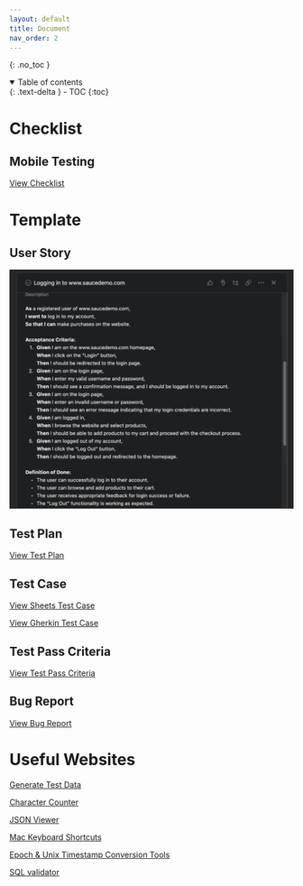 ```yaml
---
layout: default
title: Document
nav_order: 2
---
```


{: .no_toc }

<details open markdown="block">
  <summary>
    Table of contents
  </summary>
  {: .text-delta }
- TOC
{:toc}
</details>

# Checklist

## Mobile Testing

[View Checklist](https://docs.google.com/spreadsheets/d/1YwL6Gc3uExZC4tf6sux6fL6Wft5RlLPgesJbKjb3DjU/edit?usp=sharing)

# Template

## User Story

![](/assets/images/user-story.png)

## Test Plan

[View Test Plan](https://docs.google.com/document/d/1ejZL_045JMcN0AMf2fe06BFUQfpUCxiwz5QKFivjkQ0/edit?usp=sharing)

## Test Case

[View Sheets Test Case](https://docs.google.com/spreadsheets/d/1HE1bMMztXkqoShD0vNOh_FE6va96WYkIiDsquOLHhCY/edit?usp=sharing)

[View Gherkin Test Case](https://wiki.almanac.io/docs/gherkin-template-IU0fuoJj5oCob6gkKrFWOSJaZqdRWgBb)

## Test Pass Criteria

[View Test Pass Criteria](https://swaglabs.almanac.io/docs/test-pass-criteria-Z66B4jWneidaTqH0FKsWEBSAItPhxvR4)

## Bug Report

[View Bug Report](https://swaglabs.almanac.io/docs/bug-report-template-9sBBi1stle8PHVQezELGfdhc0QXmBs6D)

# Useful Websites

[Generate Test Data](https://generatedata.com/)

[Character Counter](https://wordcounter.net/character-count)

[JSON Viewer](https://jsonhero.io/)

[Mac Keyboard Shortcuts](https://support.apple.com/en-vn/HT201236)

[Epoch & Unix Timestamp Conversion Tools](https://unixtime.org/)

[SQL validator](https://softwium.com/sql-validator/)

